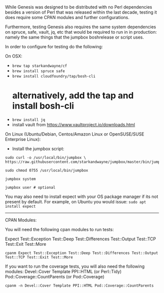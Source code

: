 While Genesis was designed to be distributed with no Perl dependencies besides
a version of Perl that was released within the last decade, testing it does
require some CPAN modules and further configurations.

Furthermore, testing Genesis also requires the same system dependencies on
spruce, safe, vault, jq, etc that would be required to run in in production:
namely the same things that the jumpbox boshrelease or script uses.

In order to configure for testing do the following:

On OSX:
  * `brew tap starkandwayne/cf`
  * `brew install spruce safe`
  * `brew install cloudfoundry/tap/bosh-cli` 
    # alternatively, add the tap and install bosh-cli
  * `brew install jq`
  * install vault from https://www.vaultproject.io/downloads.html

On Linux (Ubuntu/Debian, Centos/Amazon Linux or OpenSUSE/SUSE Enterprise Linux):
  * Install the jumpbox script:

  ```
  sudo curl -o /usr/local/bin/jumpbox \
  https://raw.githubusercontent.com/starkandwayne/jumpbox/master/bin/jumpbox

  sudo chmod 0755 /usr/local/bin/jumpbox

  jumpbox system

  jumpbox user # optional
  ```

  You may also need to install expect with your OS package manager if its not
  present by default.  For example, on Ubuntu you would issue:
  `sudo apt install expect`

---

CPAN Modules:

You will need the following cpan modules to run tests:

Expect
Test::Exception
Test::Deep
Test::Differences
Test::Output
Test::TCP
Test::Exit
Test::More

```
cpanm Expect Test::Exception Test::Deep Test::Differences Test::Output Test::TCP Test::Exit Test::More
```

If you want to run the coverage tests, you will also need the following modules:
Devel::Cover
Template
PPI::HTML (or Perl::Tidy)
Pod::Coverage::CountParents (or Pod::Coverage)

```
cpanm -n Devel::Cover Template PPI::HTML Pod::Coverage::CountParents
```